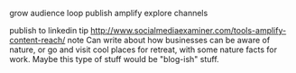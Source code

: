 
grow audience
  loop
    publish
    amplify
    explore channels

publish to linkedin
  tip http://www.socialmediaexaminer.com/tools-amplify-content-reach/
  note Can write about how businesses can be aware of nature, or go and visit cool places for retreat, with some nature facts for work. Maybe this type of stuff would be "blog-ish" stuff.
